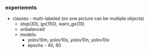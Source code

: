 ### experiemnts
- classes - multi-labeled (on one picture can be multiple objects)
  -  stop(30), go(150), warn_go(10)
  - unbalanced
  - models:
    - yolov10m, yolov10s, yolov10n, yolov10x
    - epochs - 40, 60
